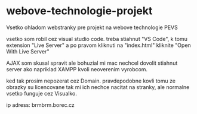 # webove-technologie-projekt
Vsetko ohladom webstranky pre projekt na webove technologie PEVS


vsetko som robil cez visual studio code.
treba stiahnut "VS Code", k tomu extension "Live Server" a po pravom kliknuti na "index.html" kliknite "Open With Live Server"

AJAX som skusal spravit ale bohuzial mi mac nechcel dovolit stiahnut server ako napriklad XAMPP kvoli neoverenim vyrobcom.

ked tak prosim nepozerat cez Domain. pravdepodobne kovli tomu ze obrazky su licencovane tak mi ich nechce nacitat na stranky, ale normalne vsetko funguje cez Visualko.

ip adress: brmbrm.borec.cz
